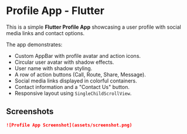 # Profile App - Flutter

This is a simple **Flutter Profile App** showcasing a user profile with social media links and contact options.

The app demonstrates: 
- Custom AppBar with profile avatar and action icons.
- Circular user avatar with shadow effects.
- User name with shadow styling.
- A row of action buttons (Call, Route, Share, Message).
- Social media links displayed in colorful containers.
- Contact information and a "Contact Us" button.
- Responsive layout using `SingleChildScrollView`.

## Screenshots

```markdown
![Profile App Screenshot](assets/screenshot.png)
